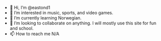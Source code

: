 - 👋 Hi, I’m @eastond1
- 👀 I’m interested in music, sports, and video games.
- 🌱 I’m currently learning Norwegian.
- 💞️ I’m looking to collaborate on anything. I will mostly use this site for fun and school.
- 📫 How to reach me N/A

<!---
eastond1/eastond1 is a ✨ special ✨ repository because its `README.md` (this file) appears on your GitHub profile.
You can click the Preview link to take a look at your changes.
--->
